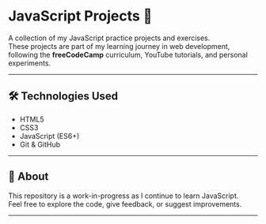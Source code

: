 # JavaScript Projects 🚀

A collection of my JavaScript practice projects and exercises.  
These projects are part of my learning journey in web development,  
following the **freeCodeCamp** curriculum, YouTube tutorials, and personal experiments.

---

## 🛠️ Technologies Used
- HTML5
- CSS3
- JavaScript (ES6+)
- Git & GitHub

---

## 📌 About
This repository is a work-in-progress as I continue to learn JavaScript.  
Feel free to explore the code, give feedback, or suggest improvements.

---
